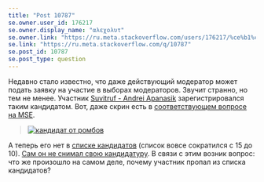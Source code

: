 ```yaml
---
title: "Post 10787"
se.owner.user_id: 176217
se.owner.display_name: "αλεχολυτ"
se.owner.link: "https://ru.meta.stackoverflow.com/users/176217/%ce%b1%ce%bb%ce%b5%cf%87%ce%bf%ce%bb%cf%85%cf%84"
se.link: "https://ru.meta.stackoverflow.com/q/10787"
se.post_id: 10787
se.post_type: question
---
```

<p>Недавно стало известно, что даже действующий модератор может подать заявку на участие в выборах модераторов. Звучит странно, но тем не менее. Участник <a href="https://ru.stackoverflow.com/users/15479/suvitruf-andrei-apanasik">Suvitruf - Andrei Apanasik</a> зарегистрировался таким кандидатом. Вот, даже скрин есть в <a href="https://meta.stackexchange.com/q/353508/339911">соответствующем вопросе на MSE</a>.</p>
<blockquote>
<p><a href="https://i.stack.imgur.com/UUkZF.png" rel="nofollow noreferrer"><img src="https://i.stack.imgur.com/UUkZF.png" alt="кандидат от ромбов" /></a></p>
</blockquote>
<p>А теперь его нет в <a href="https://ru.stackoverflow.com/election/4?tab=nomination">списке кандидатов</a> (список вовсе сократился с 15 до 10). <a href="https://chat.stackexchange.com/transcript/message/55385471#55385471">Сам он не снимал свою кандидатуру</a>. В связи с этим возник вопрос: что же произошло на самом деле, почему участник пропал из списка кандидатов?</p>
